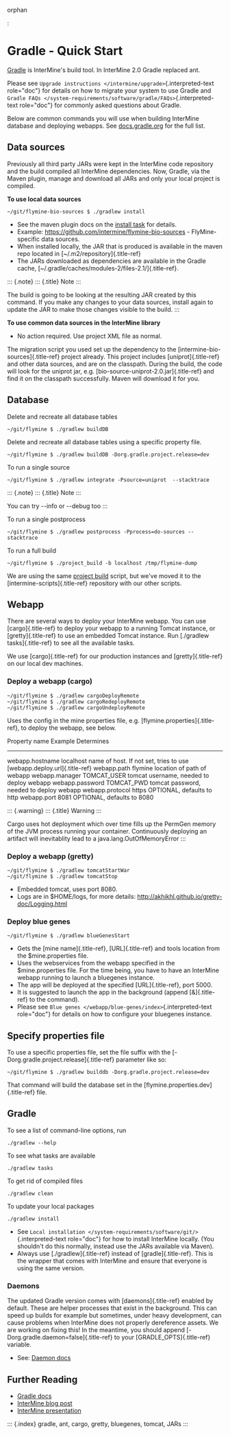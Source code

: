 orphan

:   

Gradle - Quick Start
====================

[Gradle](https://gradle.org) is InterMine\'s build tool. In InterMine
2.0 Gradle replaced ant.

Please see `Upgrade instructions </intermine/upgrade>`{.interpreted-text
role="doc"} for details on how to migrate your system to use Gradle and
`Gradle FAQs </system-requirements/software/gradle/FAQs>`{.interpreted-text
role="doc"} for commonly asked questions about Gradle.

Below are common commands you will use when building InterMine database
and deploying webapps. See
[docs.gradle.org](https://docs.gradle.org/current/userguide/command_line_interface.html)
for the full list.

Data sources
------------

Previously all third party JARs were kept in the InterMine code
repository and the build compiled all InterMine dependencies. Now,
Gradle, via the Maven plugin, manage and download all JARs and only your
local project is compiled.

**To use local data sources**

``` {.sh}
~/git/flymine-bio-sources $ ./gradlew install
```

-   See the maven plugin docs on the [install
    task](https://docs.gradle.org/current/userguide/maven_plugin.html)
    for details.
-   Example: <https://github.com/intermine/flymine-bio-sources> -
    FlyMine-specific data sources.
-   When installed locally, the JAR that is produced is available in the
    maven repo located in [\~/.m2/repository]{.title-ref}
-   The JARs downloaded as dependencies are available in the Gradle
    cache, [\~/.gradle/caches/modules-2/files-2.1/]{.title-ref}.

::: {.note}
::: {.title}
Note
:::

The build is going to be looking at the resulting JAR created by this
command. If you make any changes to your data sources, install again to
update the JAR to make those changes visible to the build.
:::

**To use common data sources in the InterMine library**

-   No action required. Use project XML file as normal.

The migration script you used set up the dependency to the
[intermine-bio-sources]{.title-ref} project already. This project
includes [uniprot]{.title-ref} and other data sources, and are on the
classpath. During the build, the code will look for the uniprot jar,
e.g. [bio-source-uniprot-2.0.jar]{.title-ref} and find it on the
classpath successfully. Maven will download it for you.

Database
--------

Delete and recreate all database tables

``` {.sh}
~/git/flymine $ ./gradlew buildDB
```

Delete and recreate all database tables using a specific property file.

``` {.sh}
~/git/flymine $ ./gradlew buildDB -Dorg.gradle.project.release=dev
```

To run a single source

``` {.sh}
~/git/flymine $ ./gradlew integrate -Psource=uniprot  --stacktrace 
```

::: {.note}
::: {.title}
Note
:::

You can try \--info or \--debug too
:::

To run a single postprocess

``` {.sh}
~/git/flymine $ ./gradlew postprocess -Pprocess=do-sources --stacktrace
```

To run a full build

``` {.sh}
~/git/flymine $ ./project_build -b localhost /tmp/flymine-dump
```

We are using the same [project
build](https://github.com/intermine/intermine-scripts/blob/master/project_build)
script, but we\'ve moved it to the [intermine-scripts]{.title-ref}
repository with our other scripts.

Webapp
------

There are several ways to deploy your InterMine webapp. You can use
[cargo]{.title-ref} to deploy your webapp to a running Tomcat instance,
or [gretty]{.title-ref} to use an embedded Tomcat instance. Run
[./gradlew tasks]{.title-ref} to see all the available tasks.

We use [cargo]{.title-ref} for our production instances and
[gretty]{.title-ref} on our local dev machines.

### Deploy a webapp (cargo)

``` {.sh}
~/git/flymine $ ./gradlew cargoDeployRemote
~/git/flymine $ ./gradlew cargoRedeployRemote
~/git/flymine $ ./gradlew cargoUndeployRemote
```

Uses the config in the mine properties file, e.g.
[flymine.properties]{.title-ref}, to deploy the webapp, see below.

  Property name     Example       Determines
  ----------------- ------------- ------------------------------------------------------------------------
  webapp.hostname   localhost     name of host. If not set, tries to use [webapp.deploy.url]{.title-ref}
  webapp.path       flymine       location of path of webapp
  webapp.manager    TOMCAT_USER   tomcat username, needed to deploy webapp
  webapp.password   TOMCAT_PWD    tomcat password, needed to deploy webapp
  webapp.protocol   https         OPTIONAL, defaults to http
  webapp.port       8081          OPTIONAL, defaults to 8080

::: {.warning}
::: {.title}
Warning
:::

Cargo uses hot deployment which over time fills up the PermGen memory of
the JVM process running your container. Continuously deploying an
artifact will inevitablity lead to a java.lang.OutOfMemoryError
:::

### Deploy a webapp (gretty)

``` {.sh}
~/git/flymine $ ./gradlew tomcatStartWar
~/git/flymine $ ./gradlew tomcatStop
```

-   Embedded tomcat, uses port 8080.
-   Logs are in \$HOME/logs, for more details:
    <http://akhikhl.github.io/gretty-doc/Logging.html>

### Deploy blue genes

``` {.sh}
~/git/flymine $ ./gradlew blueGenesStart
```

-   Gets the [mine name]{.title-ref}, [URL]{.title-ref} and tools
    location from the \$mine.properties file.
-   Uses the webservices from the webapp specified in the
    \$mine.properties file. For the time being, you have to have an
    InterMine webapp running to launch a bluegenes instance.
-   The app will be deployed at the specified [URL]{.title-ref},
    port 5000.
-   It is suggested to launch the app in the background (append
    [&]{.title-ref} to the command).
-   Please see `Blue genes </webapp/blue-genes/index>`{.interpreted-text
    role="doc"} for details on how to configure your bluegenes instance.

Specify properties file
-----------------------

To use a specific properties file, set the file suffix with the
[-Dorg.gradle.project.release]{.title-ref} parameter like so:

``` {.sh}
~/git/flymine $ ./gradlew builddb -Dorg.gradle.project.release=dev
```

That command will build the database set in the
[flymine.properties.dev]{.title-ref} file.

Gradle
------

To see a list of command-line options, run

``` {.sh}
./gradlew --help
```

To see what tasks are available

``` {.sh}
./gradlew tasks
```

To get rid of compiled files

``` {.sh}
./gradlew clean
```

To update your local packages

``` {.sh}
./gradlew install
```

-   See
    `Local installation </system-requirements/software/git/>`{.interpreted-text
    role="doc"} for how to install InterMine locally. (You shouldn\'t do
    this normally, instead use the JARs available via Maven).
-   Always use [./gradlew]{.title-ref} instead of [gradle]{.title-ref}.
    This is the wrapper that comes with InterMine and ensure that
    everyone is using the same version.

### Daemons

The updated Gradle version comes with [daemons]{.title-ref} enabled by
default. These are helper processes that exist in the background. This
can speed up builds for example but sometimes, under heavy development,
can cause problems when InterMine does not properly dereference assets.
We are working on fixing this! In the meantime, you should append
[-Dorg.gradle.daemon=false]{.title-ref} to your
[GRADLE_OPTS]{.title-ref} variable.

-   See: [Daemon
    docs](https://docs.gradle.org/current/userguide/gradle_daemon.html)

Further Reading
---------------

-   [Gradle
    docs](https://docs.gradle.org/current/userguide/command_line_interface.html)
-   [InterMine blog
    post](https://intermineorg.wordpress.com/2017/09/13/intermine-2-0-gradle/)
-   [InterMine
    presentation](https://docs.google.com/presentation/d/1mgcC7TSieHa4JdYzxYUVspftKO8rDpFN0X9JaKQXkDM/edit)

::: {.index}
gradle, ant, cargo, gretty, bluegenes, tomcat, JARs
:::
